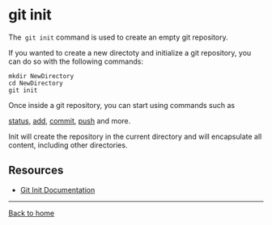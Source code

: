 # git init
The` git init` command is used  to create an empty git repository.

If you wanted to create a new directoty and initialize a git repository, you can do so with the following commands:
```
mkdir NewDirectory
cd NewDirectory
git init
```
Once inside a git repository, you can start using commands such as 

[status](./Status.md),
[add](./Add.md),
[commit](./Commit.md),
[push](./Push.md)
and more.

Init will create the repository in the current directory and will encapsulate all content, including other directories.

## Resources
- [Git Init Documentation](https://git-scm.com/docs/git-init)

---

[Back to home ](./README.md)